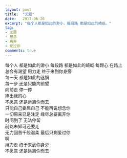 ```yaml
---
layout: post
title:  "无题"
date:   2017-06-20
excerpt: "每个人都是如此的渺小，每段路 都是如此的崎岖。"
tag:
- 无题 
- 想念
- 离开
- 爱过你 
comments: true
---
```


每个人  都是如此的渺小
每段路  都是如此的崎岖
每颗心  在路上  
总会有渴望
用力走  终于来到你身旁</br>
每一天  都是如此的迷惘</br>
每一步  还是只能向前望</br>
向前走  停一停  </br>
捧出我的心</br>
不愿意  还是远离你而去</br>
只能自己委屈自己  不能再说想念你  </br>
一切原来已是注定 缘尽总要离开你</br>
时间到了 无法停留 </br>
前路未知可还要走 </br>
无力回首千般温柔  最后只剩爱过你  </br>
啊</br>
用力走 终于来到你身旁</br>
不愿意 还是远离你而去
